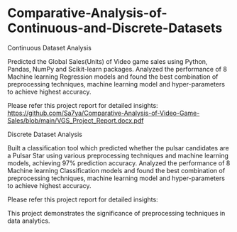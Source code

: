 # Comparative-Analysis-of-Continuous-and-Discrete-Datasets

Continuous Dataset Analysis

Predicted the Global Sales(Units) of Video game sales using Python, Pandas, NumPy and Scikit-learn packages.
Analyzed the performance of 8 Machine learning Regression models and found the best combination of preprocessing techniques, machine learning model and hyper-parameters to achieve highest accuracy. 

Please refer this project report for detailed insights: https://github.com/Sa7ya/Comparative-Analysis-of-Video-Game-Sales/blob/main/VGS_Project_Report.docx.pdf

Discrete Dataset Analysis

Built a classification tool which predicted whether the pulsar candidates are a Pulsar Star using various preprocessing techniques and machine learning models, achieving 97% prediction accuracy. Analyzed the performance of 8 Machine learning Classification models and found the best combination of preprocessing techniques, machine learning model and hyper-parameters to achieve highest accuracy. 

Please refer this project report for detailed insights:

This project demonstrates the significance of preprocessing techniques in data analytics.
